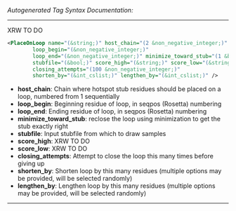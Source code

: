 _Autogenerated Tag Syntax Documentation:_

---
XRW TO DO

```xml
<PlaceOnLoop name="(&string;)" host_chain="(2 &non_negative_integer;)"
        loop_begin="(&non_negative_integer;)"
        loop_end="(&non_negative_integer;)" minimize_toward_stub="(1 &bool;)"
        stubfile="(&bool;)" score_high="(&string;)" score_low="(&string;)"
        closing_attempts="(100 &non_negative_integer;)"
        shorten_by="(&int_cslist;)" lengthen_by="(&int_cslist;)" />
```

-   **host_chain**: Chain where hotspot stub residues should be placed on a loop, numbered from 1 sequentially
-   **loop_begin**: Beginning residue of loop, in seqpos (Rosetta) numbering
-   **loop_end**: Ending residue of loop, in seqpos (Rosetta) numbering
-   **minimize_toward_stub**: reclose the loop using minimization to get the stub exactly right
-   **stubfile**: Input stubfile from which to draw samples
-   **score_high**: XRW TO DO
-   **score_low**: XRW TO DO
-   **closing_attempts**: Attempt to close the loop this many times before giving up
-   **shorten_by**: Shorten loop by this many residues (multiple options may be provided, will be selected randomly)
-   **lengthen_by**: Lengthen loop by this many residues (multiple options may be provided, will be selected randomly)

---
